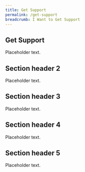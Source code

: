 ```yaml
---
title: Get Support
permalink: /get-support
breadcrumb: I Want to Get Support
---
```


## Get Support

Placeholder text.

## Section header 2

Placeholder text.

## Section header 3

Placeholder text.

## Section header 4

Placeholder text.

## Section header 5

Placeholder text.
